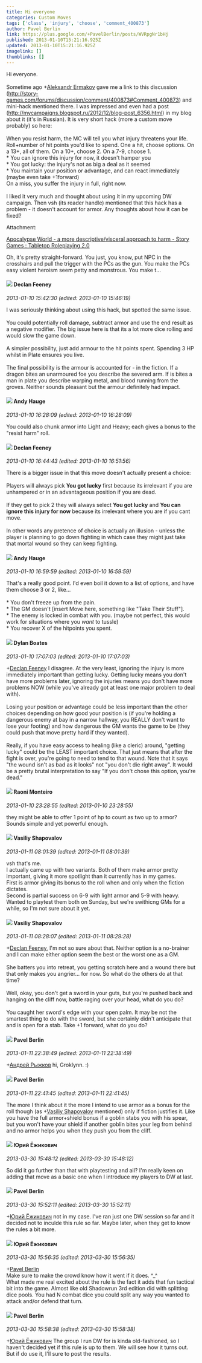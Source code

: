 ```yaml
---
title: Hi everyone
categories: Custom Moves
tags: ['class', 'injury', 'choose', 'comment_400873']
author: Pavel Berlin
link: https://plus.google.com/+PavelBerlin/posts/WVRpgNr1bHj
published: 2013-01-10T15:21:16.925Z
updated: 2013-01-10T15:21:16.925Z
imagelink: []
thumblinks: []
---
```


Hi everyone.<br /><br />Sometime ago <span class="proflinkWrapper"><span class="proflinkPrefix">+</span><a class="proflink" href="https://plus.google.com/113762594640194435357" oid="113762594640194435357">Aleksandr Ermakov</a></span> gave me a link to this discussion (<a href="http://story-games.com/forums/discussion/comment/400873#Comment_400873" class="ot-anchor">http://story-games.com/forums/discussion/comment/400873#Comment_400873</a>) and mini-hack mentioned there. I was impressed and even had a post (<a href="http://mycampaigns.blogspot.ru/2012/12/blog-post_6356.html" class="ot-anchor">http://mycampaigns.blogspot.ru/2012/12/blog-post_6356.html</a>) in my blog about it (it&#39;s in Russian). It is very short hack (more a custom move probably) so here:<br /><br />When you resist harm, the MC will tell you what injury threatens your life. Roll+number of hit points you&#39;d like to spend. One a hit, choose options. On a 13+, all of them. On a 10+, choose 2. On a 7-9, choose 1.<br />* You can ignore this injury for now, it doesn&#39;t hamper you<br />* You got lucky: the injury&#39;s not as big a deal as it seemed<br />* You maintain your position or advantage, and can react immediately (maybe even take +1forward)<br />On a miss, you suffer the injury in full, right now.<br /><br />I liked it very much and thought about using it in my upcoming DW campaign. Then vsh (its reader handle) mentioned that this hack has a problem - it doesn&#39;t account for armor. Any thoughts about how it can be fixed?


Attachment:

<a href='http://story-games.com/forums/discussion/comment/400873#Comment_400873)'>Apocalypse World - a more descriptive/visceral approach to harm - Story Games : Tabletop Roleplaying 2.0</a>


Oh, it's pretty straight-forward. You just, you know, put NPC in the crosshairs and pull the trigger with the PCs as the gun. You make the PCs easy violent heroism seem petty and monstrous. You make t...
<div id='comment z121htnimnmixjdxk04cg31hgnerjpgizv40k'>
  <h4><img src='{{site.baseurl}}//images/avatars/108228438429610961277_photo.jpg'> Declan Feeney</h4>
      <p><cite>2013-01-10 15:42:30 (edited: 2013-01-10 15:46:19)</cite></p>
        <p>I was seriously thinking about using this hack, but spotted the same issue.<br /><br />You could potentially roll damage, subtract armor and use the end result as a negative modifier. The big issue here is that its a lot more dice rolling and would slow the game down.<br /><br />A simpler possibility, just add armour to the hit points spent. Spending 3 HP whilst in Plate ensures you live.<br /><br />The final possibility is the armour is accounted for - in the fiction. If a dragon bites an unarmoured foe you describe the severed arm. If is bites a man in plate you describe warping metal, and blood running from the groves. Neither sounds pleasant but the armour definitely had impact.</p>
</div>
        

<div id='comment z121htnimnmixjdxk04cg31hgnerjpgizv40k'>
  <h4><img src='{{site.baseurl}}//images/avatars/102653333914811527237_photo.jpg'> Andy Hauge</h4>
      <p><cite>2013-01-10 16:28:09 (edited: 2013-01-10 16:28:09)</cite></p>
        <p>You could also chunk armor into Light and Heavy; each gives a bonus to the &quot;resist harm&quot; roll.</p>
</div>
        

<div id='comment z121htnimnmixjdxk04cg31hgnerjpgizv40k'>
  <h4><img src='{{site.baseurl}}//images/avatars/108228438429610961277_photo.jpg'> Declan Feeney</h4>
      <p><cite>2013-01-10 16:44:43 (edited: 2013-01-10 16:51:56)</cite></p>
        <p>There is a bigger issue in that this move doesn&#39;t actually present a choice: <br /><br />Players will always pick <b>You got lucky</b> first because its irrelevant if you are unhampered or in an advantageous position if you are dead.<br /><br />If they get to pick 2 they will always select <b>You got lucky</b> and <b>You can ignore this injury for now</b> because its irrelevant where you are if you cant move.<br /><br />In other words any pretence of choice is actually an illusion - unless the player is planning to go down fighting in which case they might just take that mortal wound so they can keep fighting.</p>
</div>
        

<div id='comment z121htnimnmixjdxk04cg31hgnerjpgizv40k'>
  <h4><img src='{{site.baseurl}}//images/avatars/102653333914811527237_photo.jpg'> Andy Hauge</h4>
      <p><cite>2013-01-10 16:59:59 (edited: 2013-01-10 16:59:59)</cite></p>
        <p>That&#39;s a really good point. I&#39;d even boil it down to a list of options, and have them choose 3 or 2, like...<br /><br />* You don&#39;t freeze up from the pain.<br />* The GM doesn&#39;t [insert Move here, something like &quot;Take Their Stuff&quot;].<br />* The enemy is locked in combat with you. (maybe not perfect, this would work for situations where you <i>want</i> to tussle)<br />* You recover X of the hitpoints you spent.</p>
</div>
        

<div id='comment z121htnimnmixjdxk04cg31hgnerjpgizv40k'>
  <h4><img src='{{site.baseurl}}//images/avatars/104977908596381674248_photo.jpg'> Dylan Boates</h4>
      <p><cite>2013-01-10 17:07:03 (edited: 2013-01-10 17:07:03)</cite></p>
        <p><span class="proflinkWrapper"><span class="proflinkPrefix">+</span><a class="proflink" href="https://plus.google.com/108228438429610961277" oid="108228438429610961277">Declan Feeney</a></span> I disagree. At the very least, ignoring the injury is more immediately important than getting lucky. Getting lucky means you don&#39;t have more problems later, ignoring the injuries means you don&#39;t have more problems NOW (while you&#39;ve already got at least one major problem to deal with).<br /><br />Losing your position or advantage could be less important than the other choices depending on how good your position is (if you&#39;re holding a dangerous enemy at bay in a narrow hallway, you REALLY don&#39;t want to lose your footing) and how dangerous the GM wants the game to be (they could push that move pretty hard if they wanted).<br /><br />Really, if you have easy access to healing (like a cleric) around, &quot;getting lucky&quot; could be the LEAST important choice. That just means that after the fight is over, you&#39;re going to need to tend to that wound. Note that it says &quot;the wound isn&#39;t as bad as it looks&quot; not &quot;you don&#39;t die right away&quot;. It would be a pretty brutal interpretation to say &quot;If you don&#39;t chose this option, you&#39;re dead.&quot;</p>
</div>
        

<div id='comment z121htnimnmixjdxk04cg31hgnerjpgizv40k'>
  <h4><img src='{{site.baseurl}}//images/avatars/116853051997757460697_photo.jpg'> Raoni Monteiro</h4>
      <p><cite>2013-01-10 23:28:55 (edited: 2013-01-10 23:28:55)</cite></p>
        <p>they might be able to offer 1 point of hp to count as two up to armor? Sounds simple and yet powerful enough.</p>
</div>
        

<div id='comment z121htnimnmixjdxk04cg31hgnerjpgizv40k'>
  <h4><img src='{{site.baseurl}}//images/avatars/105808699738403752805_photo.jpg'> Vasiliy Shapovalov</h4>
      <p><cite>2013-01-11 08:01:39 (edited: 2013-01-11 08:01:39)</cite></p>
        <p>vsh that&#39;s me.<br />I actually came up with two variants. Both of them make armor pretty important, giving it more spotlight than it currently has in my games.<br />First is armor giving its bonus to the roll when and only when the fiction dictates.<br />Second is partial success on 6-9 with light armor and 5-9 with heavy.<br />Wanted to playtest them both on Sunday, but we&#39;re swithicng GMs for a while, so I&#39;m not sure about it yet.</p>
</div>
        

<div id='comment z121htnimnmixjdxk04cg31hgnerjpgizv40k'>
  <h4><img src='{{site.baseurl}}//images/avatars/105808699738403752805_photo.jpg'> Vasiliy Shapovalov</h4>
      <p><cite>2013-01-11 08:28:07 (edited: 2013-01-11 08:29:28)</cite></p>
        <p><span class="proflinkWrapper"><span class="proflinkPrefix">+</span><a class="proflink" href="https://plus.google.com/108228438429610961277" oid="108228438429610961277">Declan Feeney</a></span>, I&#39;m not so sure about that. Neither option is a no-brainer and I can make either option seem the best or the worst one as a GM.<br /><br />She batters you into retreat, you getting scratch here and a wound there but that only makes you angrier... for now. So what do the others do at that time?<br /><br />Well, okay, you don&#39;t get a sword in your guts, but you&#39;re pushed back and hanging on the cliff now, battle raging over your head, what do you do?<br /><br />You caught her sword&#39;s edge with your open palm. It may be not the smartest thing to do with the sword, but she certainly didn&#39;t anticipate that and is open for a stab. Take +1 forward, what do you do?</p>
</div>
        

<div id='comment z121htnimnmixjdxk04cg31hgnerjpgizv40k'>
  <h4><img src='{{site.baseurl}}//images/avatars/104648053315873400268_photo.jpg'> Pavel Berlin</h4>
      <p><cite>2013-01-11 22:38:49 (edited: 2013-01-11 22:38:49)</cite></p>
        <p><span class="proflinkWrapper"><span class="proflinkPrefix">+</span><a class="proflink" href="https://plus.google.com/118382023295781125858" oid="118382023295781125858">Андрей Рыжков</a></span> hi, Groklynn. :)</p>
</div>
        

<div id='comment z121htnimnmixjdxk04cg31hgnerjpgizv40k'>
  <h4><img src='{{site.baseurl}}//images/avatars/104648053315873400268_photo.jpg'> Pavel Berlin</h4>
      <p><cite>2013-01-11 22:41:45 (edited: 2013-01-11 22:41:45)</cite></p>
        <p>The more I think about it the more I intend to use armor as a bonus for the roll though (as <span class="proflinkWrapper"><span class="proflinkPrefix">+</span><a class="proflink" href="https://plus.google.com/105808699738403752805" oid="105808699738403752805">Vasiliy Shapovalov</a></span> mentioned) only if fiction justifies it. Like you have the full armor+shield bonus if a goblin stabs you with his spear, but you won&#39;t have your shield if another goblin bites your leg from behind and no armor helps you when they push you from the cliff.</p>
</div>
        

<div id='comment z121htnimnmixjdxk04cg31hgnerjpgizv40k'>
  <h4><img src='{{site.baseurl}}//images/avatars/104893169141116637335_photo.jpg'> Юрий Ёжикович</h4>
      <p><cite>2013-03-30 15:48:12 (edited: 2013-03-30 15:48:12)</cite></p>
        <p>So did it go further than that with playtesting and all? I&#39;m really keen on adding that move as a basic one when I introduce my players to DW at last.</p>
</div>
        

<div id='comment z121htnimnmixjdxk04cg31hgnerjpgizv40k'>
  <h4><img src='{{site.baseurl}}//images/avatars/104648053315873400268_photo.jpg'> Pavel Berlin</h4>
      <p><cite>2013-03-30 15:52:11 (edited: 2013-03-30 15:52:11)</cite></p>
        <p><span class="proflinkWrapper"><span class="proflinkPrefix">+</span><a class="proflink" href="https://plus.google.com/104893169141116637335" oid="104893169141116637335">Юрий Ёжикович</a></span> not in my case. I&#39;ve ran just one DW session so far and it decided not to inculde this rule so far. Maybe later, when they get to know the rules a bit more.</p>
</div>
        

<div id='comment z121htnimnmixjdxk04cg31hgnerjpgizv40k'>
  <h4><img src='{{site.baseurl}}//images/avatars/104893169141116637335_photo.jpg'> Юрий Ёжикович</h4>
      <p><cite>2013-03-30 15:56:35 (edited: 2013-03-30 15:56:35)</cite></p>
        <p><span class="proflinkWrapper"><span class="proflinkPrefix">+</span><a class="proflink" href="https://plus.google.com/104648053315873400268" oid="104648053315873400268">Pavel Berlin</a></span> <br />Make sure to make the crowd know how it went if it does. ^_^ <br />What made me real excited about the rule is the fact it adds that fun tactical bit into the game. Almost like old Shadowrun 3rd edition did with splitting dice pools. You had N combat dice you could split any way you wanted to attack and/or defend that turn.</p>
</div>
        

<div id='comment z121htnimnmixjdxk04cg31hgnerjpgizv40k'>
  <h4><img src='{{site.baseurl}}//images/avatars/104648053315873400268_photo.jpg'> Pavel Berlin</h4>
      <p><cite>2013-03-30 15:58:38 (edited: 2013-03-30 15:58:38)</cite></p>
        <p><span class="proflinkWrapper"><span class="proflinkPrefix">+</span><a class="proflink" href="https://plus.google.com/104893169141116637335" oid="104893169141116637335">Юрий Ёжикович</a></span> The group I run DW for is kinda old-fashioned, so I haven&#39;t decided yet if this rule is up to them. We will see how it turns out. But if do use it, I&#39;ll sure to post the results.</p>
</div>
        